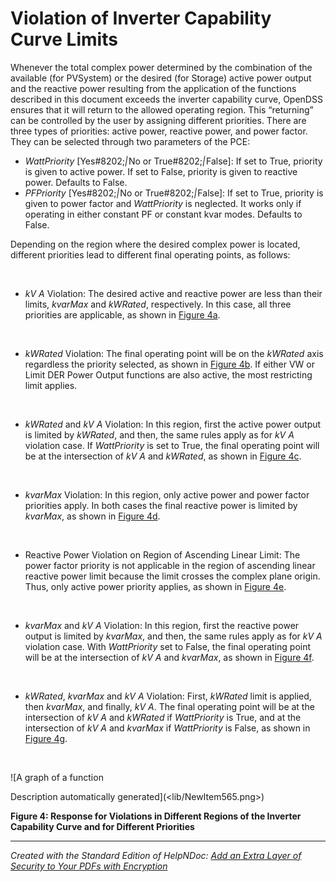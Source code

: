 # Violation of Inverter Capability Curve Limits

Whenever the total complex power determined by the combination of the available (for PVSystem) or the desired (for Storage) active power output and the reactive power resulting from the application of the functions described in this document exceeds the inverter capability curve, OpenDSS ensures that it will return to the allowed operating region. This “returning” can be controlled by the user by assigning different priorities. There are three types of priorities: active power, reactive power, and power factor. They can be selected through two parameters of the PCE:

* *WattPriority* \[Yes#8202;*\|*&#8202;No or True#8202;*\|*&#8202;False\]: If set to True, priority is given to active power. If set to False, priority is given to reactive power. Defaults to False.
* *PFPriority* \[Yes#8202;*\|*&#8202;No or True#8202;*\|*&#8202;False\]: If set to True, priority is given to power factor and *WattPriority* is neglected. It works only if operating in either constant PF or constant kvar modes. Defaults to False.

Depending on the region where the desired complex power is located, different priorities lead to different final operating points, as follows:

&nbsp;

* *kV A* Violation: The desired active and reactive power are less than their limits, *kvarMax* and *kWRated*, respectively. In this case, all three priorities are applicable, as shown in [Figure 4a](<OpenDSSDocumentation.md#\_bookmark5>).

&nbsp;

* *kWRated* Violation: The final operating point will be on the *kWRated* axis regardless the priority selected, as shown in [Figure 4b](<OpenDSSDocumentation.md#\_bookmark5>). If either VW or Limit DER Power Output functions are also active, the most restricting limit applies.

&nbsp;

* *kWRated* and *kV A* Violation: In this region, first the active power output is limited by *kWRated*, and then, the same rules apply as for *kV A* violation case. If *WattPriority* is set to True, the final operating point will be at the intersection of *kV A* and *kWRated*, as shown in [Figure 4c](<OpenDSSDocumentation.md#\_bookmark5>).

&nbsp;

* *kvarMax* Violation: In this region, only active power and power factor priorities apply. In both cases the final reactive power is limited by *kvarMax*, as shown in [Figure 4d](<OpenDSSDocumentation.md#\_bookmark5>).

&nbsp;

* Reactive Power Violation on Region of Ascending Linear Limit: The power factor priority is not applicable in the region of ascending linear reactive power limit because the limit crosses the complex plane origin. Thus, only active power priority applies, as shown in [Figure 4e](<OpenDSSDocumentation.md#\_bookmark5>).

&nbsp;

* *kvarMax* and *kV A* Violation: In this region, first the reactive power output is limited by *kvarMax*, and then, the same rules apply as for *kV A* violation case. With *WattPriority* set to False, the final operating point will be at the intersection of *kV A* and *kvarMax*, as shown in [Figure 4f](<OpenDSSDocumentation.md#\_bookmark5>).

&nbsp;

* *kWRated*, *kvarMax* and *kV A* Violation: First, *kWRated* limit is applied, then *kvarMax*, and finally, *kV A*. The final operating point will be at the intersection of *kV A* and *kWRated* if *WattPriority* is True, and at the intersection of *kV A* and *kvarMax* if *WattPriority* is False, as shown in [Figure 4g](<OpenDSSDocumentation.md#\_bookmark5>).

&nbsp;

![A graph of a function

Description automatically generated](<lib/NewItem565.png>)

**Figure 4: Response for Violations in Different Regions of the Inverter Capability Curve and for Different Priorities**


***
_Created with the Standard Edition of HelpNDoc: [Add an Extra Layer of Security to Your PDFs with Encryption](<https://www.helpndoc.com/step-by-step-guides/how-to-generate-an-encrypted-password-protected-pdf-document/>)_
